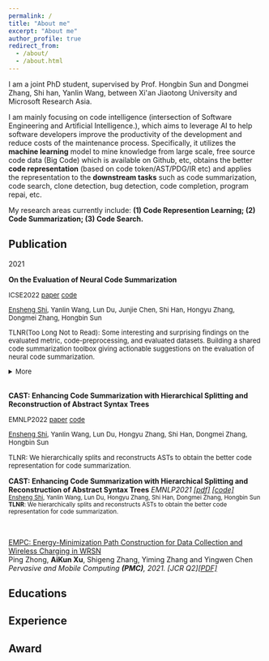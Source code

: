 ```yaml
---
permalink: /
title: "About me"
excerpt: "About me"
author_profile: true
redirect_from: 
  - /about/
  - /about.html
---
```

I am a joint PhD student, supervised by Prof. Hongbin Sun and Dongmei Zhang, Shi han, Yanlin Wang, between Xi'an Jiaotong University and Microsoft Research Asia. 

I am mainly focusing on code intelligence (intersection of Software Engineering and Artificial Intelligence.), which aims to leverage AI to help software developers improve the productivity of the development and reduce costs of the maintenance process. Specifically, it utilizes the **machine learning** model to mine knowledge from large scale, free source code data (Big Code) which is available on Github, etc, obtains the better **code representation** (based on code token/AST/PDG/IR etc) and applies the representation to the **downstream tasks** such as code summarization, code search, clone detection, bug detection,  code completion, program repai, etc.

My research areas currently include: **(1) Code Represention Learning; (2) Code Summarization; (3) Code Search.**



## Publication
2021

**On the Evaluation of Neural Code Summarization** 
 <font size=2>

ICSE2022 [paper](https://arxiv.org/abs/2107.07112) [code](https://arxiv.org/abs/2107.07112)

<u>Ensheng Shi</u>, Yanlin Wang, Lun Du, Junjie Chen, Shi Han, Hongyu Zhang, Dongmei Zhang, Hongbin Sun 

TLNR(Too Long Not to Read): Some interesting and surprising findings on the evaluated metric, code-preprocessing, and evaluated datasets. Building a shared code summarization toolbox giving actionable suggestions on the evaluation of neural code summarization. 
<details>
<summary>More</summary>
<br>

- BLEU_DC (sentence BLEU with smoothing method 4) is most correlated to human perception on the evaluation of neural code summarization model among the 6 widely used BLEU variants.
<br>

- Performing S (identifier splitting) is always significantly better than not performing it. And different code pre-processing has a large impact on performance (-18\% to +25\%)
<br>

- To more comprehensively evaluate different models, it is recommended to use multiple datasets, as rank among models can be inconsistent on different datasets.
<br>

- More findings of the evaluated metric, code pre-processing operations, evaluated datasets(the data size, splitting way, and duplication ratio )
</details>
</font>

<br>

**CAST: Enhancing Code Summarization with Hierarchical Splitting and Reconstruction of Abstract Syntax Trees** 
 <font size=2>

EMNLP2022 [paper](https://aclanthology.org/2021.emnlp-main.332.pdf) [code](https://github.com/DeepSoftwareAnalytics/CAST)

<u>Ensheng Shi</u>, Yanlin Wang, Lun Du, Hongyu Zhang, Shi Han, Dongmei Zhang, Hongbin Sun 

TLNR: We hierarchically
splits and reconstructs ASTs to obtain the better code representation for code summarization. 
</font>

<p><b>CAST: Enhancing Code Summarization with Hierarchical Splitting and Reconstruction of Abstract Syntax Trees</b> 
<i>EMNLP2021 <a href="https://aclanthology.org/2021.emnlp-main.332.pdf">[pdf]</a> <a href="https://github.com/DeepSoftwareAnalytics/CAST)">[code]</a></i>
<br />
<small><u>Ensheng Shi</u>, Yanlin Wang, Lun Du, Hongyu Zhang, Shi Han, Dongmei Zhang, Hongbin Sun </small>
<br /><small><b>TLNR</b>: We hierarchically
splits and reconstructs ASTs to obtain the better code representation for code summarization.</small>
</p>

<br />

<p><a href="https://www.sciencedirect.com/science/article/abs/pii/S1574119221000560">EMPC: Energy-Minimization Path Construction for Data Collection and Wireless Charging in WRSN</a> <br />
Ping Zhong, <b>AiKun Xu</b>, Shigeng Zhang, Yiming Zhang and Yingwen Chen <br />
<i>Pervasive and Mobile Computing <b>(PMC)</b>, 2021. [JCR Q2]<a href="pdf/PMC.pdf">[PDF]</a></i></p>



## Educations

## Experience

## Award

